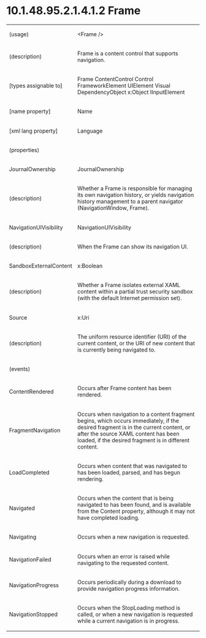 <html dir="LTR" xmlns:mshelp="http://msdn.microsoft.com/mshelp" xmlns:ddue="http://ddue.schemas.microsoft.com/authoring/2003/5" xmlns:xlink="http://www.w3.org/1999/xlink" xmlns:tool="http://www.microsoft.com/tooltip"><body><input type="hidden" id="userDataCache" class="userDataStyle"><input type="hidden" id="hiddenScrollOffset"><img id="dropDownImage" style="display:none; height:0; width:0;" src="../local/drpdown.gif"><img id="dropDownHoverImage" style="display:none; height:0; width:0;" src="../local/drpdown_orange.gif"><img id="collapseImage" style="display:none; height:0; width:0;" src="../local/collapse.gif"><img id="expandImage" style="display:none; height:0; width:0;" src="../local/exp.gif"><img id="collapseAllImage" style="display:none; height:0; width:0;" src="../local/collall.gif"><img id="expandAllImage" style="display:none; height:0; width:0;" src="../local/expall.gif"><img id="copyImage" style="display:none; height:0; width:0;" src="../local/copycode.gif"><img id="copyHoverImage" style="display:none; height:0; width:0;" src="../local/copycodeHighlight.gif"><div id="header"><h1 class="heading">10.1.48.95.2.1.4.1.2 Frame</h1></div><div id="mainSection"><div id="mainBody"><div id="allHistory" class="saveHistory" onsave="saveAll()" onload="loadAll()"></div>
			<div id="sectionSection0" class="section" name="collapseableSection"><content xmlns="http://ddue.schemas.microsoft.com/authoring/2003/5" xmlns:wsd="http://wsdev.schemas.microsoft.com/authoring/2008/2" xmlns:msxsl="urn:schemas-microsoft-com:xslt" xmlns:script="urn:script" xmlns:build="urn:build">
				</content></div><div id="sectionSection1" class="section" name="collapseableSection"><content xmlns="http://ddue.schemas.microsoft.com/authoring/2003/5" xmlns:wsd="http://wsdev.schemas.microsoft.com/authoring/2008/2" xmlns:msxsl="urn:schemas-microsoft-com:xslt" xmlns:script="urn:script" xmlns:build="urn:build">
					<p xmlns=""><b></b></p><table class="ProtocolAuthoredTable" xmlns=""><tr>
								<td>
									<p>(usage)</p>
								</td>
								<td>
									<p>&lt;Frame /&gt;</p>
								</td>
							</tr><tr>
							<td>
								<p>(description)</p>
							</td>
							<td>
								<p>Frame is a content control that supports navigation.</p>
							</td>
						</tr><tr>
							<td>
								<p>[types assignable to]</p>
							</td>
							<td>
								<p>Frame ContentControl Control FrameworkElement UIElement Visual DependencyObject x:Object IInputElement</p>
							</td>
						</tr><tr>
							<td>
								<p>[name property]</p>
							</td>
							<td>
								<p>Name</p>
							</td>
						</tr><tr>
							<td>
								<p>[xml lang property]</p>
							</td>
							<td>
								<p>Language</p>
							</td>
						</tr><tr>
							<td>
								<p>(properties)</p>
							</td>
							<td>
							</td>
						</tr><tr>
							<td>
								<p>JournalOwnership</p>
							</td>
							<td>
								<p>JournalOwnership</p>
							</td>
						</tr><tr>
							<td>
								<p>(description)</p>
							</td>
							<td>
								<p>Whether a Frame is responsible for managing its own navigation history, or yields navigation history management to a parent navigator (NavigationWindow, Frame).</p>
							</td>
						</tr><tr>
							<td>
								<p>NavigationUIVisibility</p>
							</td>
							<td>
								<p>NavigationUIVisibility</p>
							</td>
						</tr><tr>
							<td>
								<p>(description)</p>
							</td>
							<td>
								<p>When the Frame can show its navigation UI.</p>
							</td>
						</tr><tr>
							<td>
								<p>SandboxExternalContent</p>
							</td>
							<td>
								<p>x:Boolean</p>
							</td>
						</tr><tr>
							<td>
								<p>(description)</p>
							</td>
							<td>
								<p>Whether a Frame isolates external XAML content within a partial trust security sandbox (with the default Internet permission set).</p>
							</td>
						</tr><tr>
							<td>
								<p>Source</p>
							</td>
							<td>
								<p>x:Uri</p>
							</td>
						</tr><tr>
							<td>
								<p>(description)</p>
							</td>
							<td>
								<p>The uniform resource identifier (URI) of the current content, or the URI of new content that is currently being navigated to.</p>
							</td>
						</tr><tr>
							<td>
								<p>(events)</p>
							</td>
							<td>
							</td>
						</tr><tr>
							<td>
								<p>ContentRendered</p>
							</td>
							<td>
								<p>Occurs after Frame content has been rendered.</p>
							</td>
						</tr><tr>
							<td>
								<p>FragmentNavigation</p>
							</td>
							<td>
								<p>Occurs when navigation to a content fragment begins, which occurs immediately, if the desired fragment is in the current content, or after the source XAML content has been loaded, if the desired fragment is in different content.</p>
							</td>
						</tr><tr>
							<td>
								<p>LoadCompleted</p>
							</td>
							<td>
								<p>Occurs when content that was navigated to has been loaded, parsed, and has begun rendering.</p>
							</td>
						</tr><tr>
							<td>
								<p>Navigated</p>
							</td>
							<td>
								<p>Occurs when the content that is being navigated to has been found, and is available from the Content property, although it may not have completed loading.</p>
							</td>
						</tr><tr>
							<td>
								<p>Navigating</p>
							</td>
							<td>
								<p>Occurs when a new navigation is requested.</p>
							</td>
						</tr><tr>
							<td>
								<p>NavigationFailed</p>
							</td>
							<td>
								<p>Occurs when an error is raised while navigating to the requested content.</p>
							</td>
						</tr><tr>
							<td>
								<p>NavigationProgress</p>
							</td>
							<td>
								<p>Occurs periodically during a download to provide navigation progress information.</p>
							</td>
						</tr><tr>
							<td>
								<p>NavigationStopped</p>
							</td>
							<td>
								<p>Occurs when the StopLoading method is called, or when a new navigation is requested while a current navigation is in progress.</p>
							</td>
						</tr></table>
				</content></div><!--[if gte IE 5]>
			<tool:tip element="languageFilterToolTip" avoidmouse="false"/>
		<![endif]--></div><a name="feedback"></a><span></span></div></body></html>